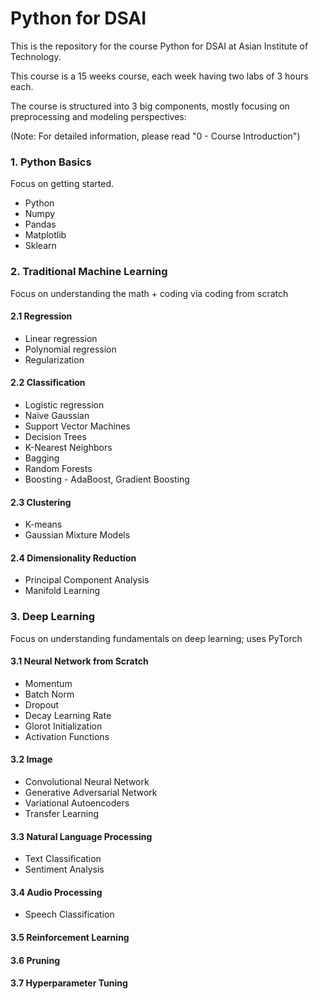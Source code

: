 # Python for DSAI

This is the repository for the course Python for DSAI at Asian Institute of Technology.

This course is a 15 weeks course, each week having two labs of 3 hours each.

The course is structured into 3 big components, mostly focusing on preprocessing and modeling perspectives:

(Note: For detailed information, please read "0 - Course Introduction")

### 1. Python Basics
Focus on getting started.
  - Python
  - Numpy
  - Pandas
  - Matplotlib
  - Sklearn
  
### 2. Traditional Machine Learning
Focus on understanding the math + coding via coding from scratch

#### 2.1 Regression
  - Linear regression
  - Polynomial regression
  - Regularization
  
#### 2.2 Classification
  - Logistic regression
  - Naive Gaussian
  - Support Vector Machines
  - Decision Trees
  - K-Nearest Neighbors
  - Bagging
  - Random Forests
  - Boosting - AdaBoost, Gradient Boosting
  
#### 2.3 Clustering
  - K-means
  - Gaussian Mixture Models

#### 2.4 Dimensionality Reduction
  - Principal Component Analysis
  - Manifold Learning

### 3. Deep Learning
Focus on understanding fundamentals on deep learning; uses PyTorch

#### 3.1 Neural Network from Scratch
  - Momentum
  - Batch Norm
  - Dropout
  - Decay Learning Rate
  - Glorot Initialization
  - Activation Functions
#### 3.2 Image
  - Convolutional Neural Network
  - Generative Adversarial Network
  - Variational Autoencoders
  - Transfer Learning
#### 3.3 Natural Language Processing
  - Text Classification
  - Sentiment Analysis
#### 3.4 Audio Processing
  - Speech Classification
#### 3.5 Reinforcement Learning
#### 3.6 Pruning
#### 3.7 Hyperparameter Tuning
